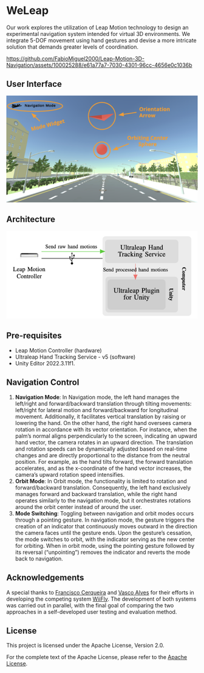 # WeLeap

Our work explores the utilization of Leap Motion technology to design an experimental navigation system intended for virtual 3D environments. We integrate 5-DOF movement using hand gestures and devise a more intricate solution that demands greater levels of coordination.

https://github.com/FabioMiguel2000/Leap-Motion-3D-Navigation/assets/100025288/e61a77a7-7030-4301-96cc-4656e0c1036b

## User Interface

<p align="center">
   <img width="600" alt="user_interface_img" src="https://github.com/FabioMiguel2000/WeLeap/blob/main/img/user_interface.png">
</p>


## Architecture

<p align="center">
   <img width="600" alt="architecture_diagram" src="https://github.com/FabioMiguel2000/WeLeap/blob/main/img/architecture_diagram.png">
</p>

## Pre-requisites
- Leap Motion Controller (hardware)
- Ultraleap Hand Tracking Service - v5 (software)
- Unity Editor 2022.3.11f1.


## Navigation Control

1) **Navigation Mode**: In Navigation mode, the left hand manages the left/right and forward/backward translation through tilting movements: left/right for lateral motion and forward/backward for longitudinal movement. Additionally, it facilitates vertical translation by raising or lowering the hand. On the other hand, the right hand oversees camera rotation in accordance with its vector orientation. For instance, when the palm’s normal aligns perpendicularly to the screen, indicating an upward hand vector, the camera rotates in an upward direction. The translation and rotation speeds can be dynamically adjusted based on real-time changes and are directly proportional to the distance from the neutral position. For example, as the hand tilts forward, the forward translation accelerates, and as the x-coordinate of the hand vector increases, the camera’s upward rotation speed intensifies.
2) **Orbit Mode**: In Orbit mode, the functionality is limited to rotation and forward/backward translation. Consequently, the left hand exclusively manages forward and backward translation, while the right hand operates similarly to the navigation mode, but it orchestrates rotations around the orbit center instead of around the user.
3) **Mode Switching**: Toggling between navigation and orbit modes occurs through a pointing gesture. In navigation mode, the gesture triggers the creation of an indicator that continuously moves outward in the direction the camera faces until the gesture ends. Upon the gesture’s cessation, the mode switches to orbit, with the indicator serving as the new center for orbiting. When in orbit mode, using the pointing gesture followed by
its reversal (“unpointing”) removes the indicator and reverts the mode back to navigation.

## Acknowledgements
A special thanks to [Francisco Cerqueira](https://github.com/xico2001pt) and [Vasco Alves](https://github.com/Vasco52) for their efforts in developing the competing system [WiiFly](https://github.com/xico2001pt/wiifly-3d-navigation). The development of both systems was carried out in parallel, with the final goal of comparing the two approaches in a self-developed user testing and evaluation method.

## License 
This project is licensed under the Apache License, Version 2.0.

For the complete text of the Apache License, please refer to the [Apache License](https://github.com/FabioMiguel2000/Leap-Motion-3D-Navigation/blob/main/LICENSE).
